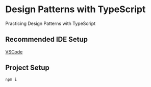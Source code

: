 # Design Patterns with TypeScript

Practicing Design Patterns with TypeScript

## Recommended IDE Setup

[VSCode](https://code.visualstudio.com/)

## Project Setup

```sh
npm i
```
